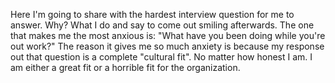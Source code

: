 Here I'm going to share with the hardest interview question for me to answer. Why? What I do and say to come out smiling afterwards. The one that makes me the most anxious is: "What have you been doing while you're out work?" The reason it gives me so much anxiety is because my response out that question is a complete "cultural fit". No matter how honest I am. I am either a great fit or a horrible fit for the organization.

